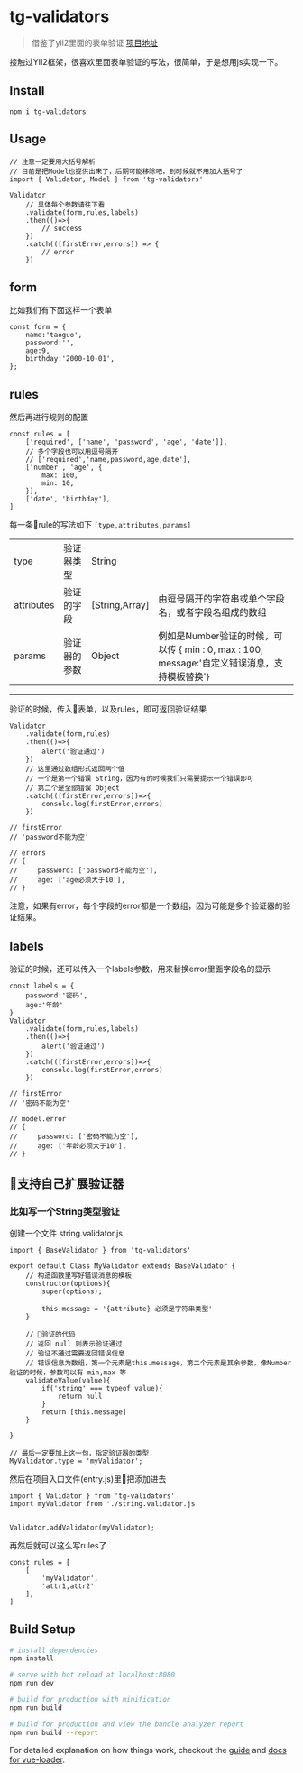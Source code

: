 # tg-validators

> 借鉴了yii2里面的表单验证 [项目地址](https://github.com/yiisoft/yii2/blob/master/framework/validators/Validator.php)

接触过YII2框架，很喜欢里面表单验证的写法，很简单，于是想用js实现一下。






## Install
`npm i tg-validators`



## Usage
```
// 注意一定要用大括号解析
// 目前是把Model也提供出来了，后期可能移除吧，到时候就不用加大括号了
import { Validator, Model } from 'tg-validators'

Validator
    // 具体每个参数请往下看
    .validate(form,rules,labels)
    .then(()=>{
        // success
    })
    .catch(([firstError,errors]) => {
        // error
    })
```


## form
比如我们有下面这样一个表单
```
const form = {
    name:'taoguo',
    password:'',
    age:9,
    birthday:'2000-10-01',
};
```

## rules
然后再进行规则的配置
```
const rules = [
    ['required', ['name', 'password', 'age', 'date']],
    // 多个字段也可以用逗号隔开
    // ['required','name,password,age,date'],
    ['number', 'age', {
        max: 100,
        min: 10,
    }],
    ['date', 'birthday'],
]
```
每一条rule的写法如下 `[type,attributes,params]`

|||||
|-|-|-|-|
|type|验证器类型|String
|attributes|验证的字段| [String,Array] | 由逗号隔开的字符串或单个字段名，或者字段名组成的数组
|params|验证器的参数|Object| 例如是Number验证的时候，可以传 { min : 0, max : 100, message:'自定义错误消息，支持模板替换'}


---

验证的时候，传入表单，以及rules，即可返回验证结果
```
Validator
    .validate(form,rules)
    .then(()=>{
        alert('验证通过')
    })
    // 这里通过数组形式返回两个值
    // 一个是第一个错误 String，因为有的时候我们只需要提示一个错误即可
    // 第二个是全部错误 Object
    .catch(([firstError,errors])=>{
        console.log(firstError,errors)
    })

// firstError
// 'password不能为空'

// errors
// {
//     password: ['password不能为空'],
//     age: ['age必须大于10'],
// }
```

注意，如果有error，每个字段的error都是一个数组，因为可能是多个验证器的验证结果。

## labels
验证的时候，还可以传入一个labels参数，用来替换error里面字段名的显示
```
const labels = {
    password:'密码',
    age:'年龄'
}
Validator
    .validate(form,rules,labels)
    .then(()=>{
        alert('验证通过')
    })
    .catch(([firstError,errors])=>{
        console.log(firstError,errors)
    })

// firstError
// '密码不能为空'

// model.error 
// {
//     password: ['密码不能为空'],
//     age: ['年龄必须大于10'],
// }
```



## 支持自己扩展验证器

### 比如写一个String类型验证

创建一个文件 string.validator.js 
```
import { BaseValidator } from 'tg-validators'

export default Class MyValidator extends BaseValidator {
    // 构造函数里写好错误消息的模板
    constructor(options){
        super(options);

        this.message = '{attribute} 必须是字符串类型'
    }

    // 验证的代码
    // 返回 null 则表示验证通过
    // 验证不通过需要返回错误信息
    // 错误信息为数组，第一个元素是this.message，第二个元素是其余参数，像Number验证的时候，参数可以有 min,max 等
    validateValue(value){
        if('string' === typeof value){
            return null
        }
        return [this.message]
    }

}

// 最后一定要加上这一句，指定验证器的类型
MyValidator.type = 'myValidator';
```

然后在项目入口文件(entry.js)里把添加进去
```
import { Validator } from 'tg-validators'
import myValidator from './string.validator.js'


Validator.addValidator(myValidator);
```

再然后就可以这么写rules了
```
const rules = [
    [
        'myValidator',
        'attr1,attr2'
    ],
]
```







## Build Setup

``` bash
# install dependencies
npm install

# serve with hot reload at localhost:8080
npm run dev

# build for production with minification
npm run build

# build for production and view the bundle analyzer report
npm run build --report
```

For detailed explanation on how things work, checkout the [guide](http://vuejs-templates.github.io/webpack/) and [docs for vue-loader](http://vuejs.github.io/vue-loader).

